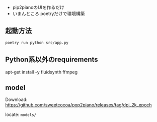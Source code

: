 - pip2pianoのUIを作るだけ
- いまんところ poetryだけで環境構築



## 起動方法
```bash
poetry run python src/app.py
```

## Python系以外のrequirements
apt-get install -y fluidsynth ffmpeg


## model
Download: 
https://github.com/sweetcocoa/pop2piano/releases/tag/dpi_2k_epoch

locate:
`models/`